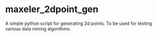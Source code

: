 # maxeler_2dpoint_gen
A simple python script for generating 2d points. To be used for testing various data mining algorithms.
